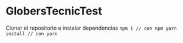 # GlobersTecnicTest
Clonar el repositorio e instalar dependencias
 `npm i // con npm
 yarn install // con yarn`

